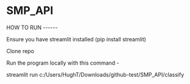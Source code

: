 # SMP_API

HOW TO RUN ------

Ensure you have streamlit installed (pip install streamlit)

Clone repo

Run the program locally with this command - 

streamlit run c:/Users/HughT/Downloads/github-test/SMP_API/classify

